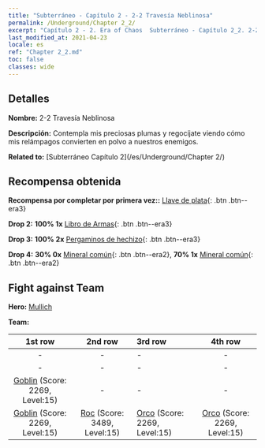 ```yaml
---
title: "Subterráneo - Capítulo 2 - 2-2 Travesía Neblinosa"
permalink: /Underground/Chapter 2_2/
excerpt: "Capítulo 2 - 2. Era of Chaos  Subterráneo - Capítulo 2_2. 2-2 Travesía Neblinosa"
last_modified_at: 2021-04-23
locale: es
ref: "Chapter 2_2.md"
toc: false
classes: wide
---
```


## Detalles

 **Nombre:** 2-2 Travesía Neblinosa

 **Descripción:** Contempla mis preciosas plumas y regocíjate viendo cómo mis relámpagos convierten en polvo a nuestros enemigos.

 **Related to:** [Subterráneo Capítulo 2](/es/Underground/Chapter 2/)

## Recompensa obtenida

 **Recompensa por completar por primera vez::** [Llave de plata](/ItemsES/con_693/){: .btn .btn--era3}

 **Drop 2:** **100% 1x** [Libro de Armas](/ItemsES/mat_18/){: .btn .btn--era3}

 **Drop 3:** **100% 2x** [Pergaminos de hechizo](/ItemsES/con_694/){: .btn .btn--era3}

 **Drop 4:** **30% 0x** [Mineral común](/ItemsES/mat_6/){: .btn .btn--era2}, **70% 1x** [Mineral común](/ItemsES/mat_6/){: .btn .btn--era2}


## Fight against Team
 **Hero:** [Mullich](/es/heroes/Mullich/)

 **Team:**


  | 1st row | 2nd row | 3rd row | 4th row |
  |:----:|:----:|:----|:----:|
  | - | - | - | - |
  | - | - | - | - |
  | [Goblin](/es/units/Goblin/) (Score: 2269, Level:15)  | - | - | - |
  | [Goblin](/es/units/Goblin/) (Score: 2269, Level:15)  | [Roc](/es/units/Roc/) (Score: 3489, Level:15)  | [Orco](/es/units/Orc/) (Score: 2269, Level:15)  | [Orco](/es/units/Orc/) (Score: 2269, Level:15)  |


